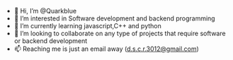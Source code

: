 - 👋 Hi, I’m @Quarkblue
- 👀 I’m interested in Software development and backend programming
- 🌱 I’m currently learning javascript,C++ and python
- 💞️ I’m looking to collaborate on any type of projects that require software or backend development
- 📫 Reaching me is just an email away (d.s.c.r.3012@gmail.com)

<!---
Quarkblue/Quarkblue is a ✨ special ✨ repository because its `README.md` (this file) appears on your GitHub profile.
You can click the Preview link to take a look at your changes.
--->
